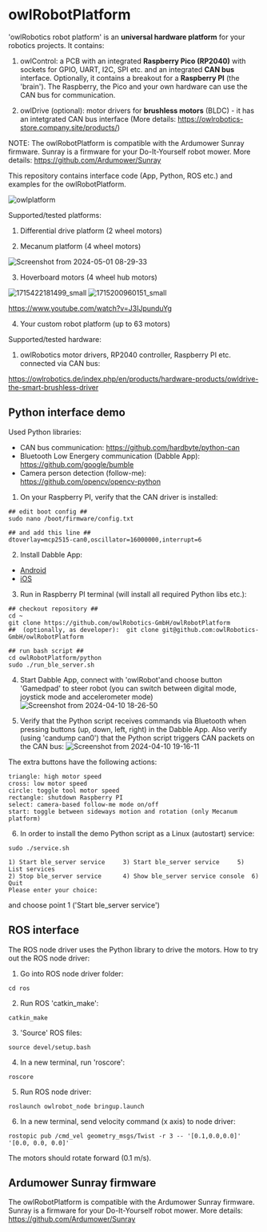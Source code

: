 # owlRobotPlatform
'owlRobotics robot platform' is an **universal hardware platform** for your robotics projects. It contains:

1. owlControl: a PCB with an integrated **Raspberry Pico (RP2040)** with sockets for GPIO, UART, I2C, SPI etc. and an integrated **CAN bus** interface. Optionally, it contains a breakout for a **Raspberry PI** (the 'brain'). The Raspberry, the Pico and your own hardware can use the CAN bus for communication.
   
2. owlDrive (optional): motor drivers for **brushless motors** (BLDC) - it has an intetgrated CAN bus interface (More details: https://owlrobotics-store.company.site/products/) 

NOTE: The owlRobotPlatform is compatible with the Ardumower Sunray firmware. Sunray is a firmware for your Do-It-Yourself robot mower. More details: https://github.com/Ardumower/Sunray


This repository contains  interface code (App, Python, ROS etc.) and examples for the owlRobotPlatform.  

![owlplatform](https://github.com/owlRobotics-GmbH/owlRobotPlatform/assets/11735886/f4a7ead1-3a4a-428f-946e-b021bfd83857)

Supported/tested platforms:

1. Differential drive platform (2 wheel motors)

2. Mecanum platform (4 wheel motors)

![Screenshot from 2024-05-01 08-29-33](https://github.com/owlRobotics-GmbH/owlRobotPlatform/assets/11735886/41efcbc9-595b-408d-b5af-a34705f70225)


3. Hoverboard motors (4 wheel hub motors)

![1715422181499_small](https://github.com/user-attachments/assets/17ac3450-d8f3-4c64-96bd-36eba9b7ffd6) ![1715200960151_small](https://github.com/user-attachments/assets/91df2c73-16d4-4bae-a640-aadbe2b062b7)

https://www.youtube.com/watch?v=J3IJpunduYg

4. Your custom robot platform (up to 63 motors)


Supported/tested hardware:
1. owlRobotics motor drivers, RP2040 controller, Raspberry PI etc. connected via CAN bus:
   
https://owlrobotics.de/index.php/en/products/hardware-products/owldrive-the-smart-brushless-driver



## Python interface demo

Used Python libraries:
* CAN bus communication: https://github.com/hardbyte/python-can
* Bluetooth Low Energery communication (Dabble App): https://github.com/google/bumble
* Camera person detection (follow-me): https://github.com/opencv/opencv-python


1. On your Raspberry PI, verify that the CAN driver is installed:
```
## edit boot config ##
sudo nano /boot/firmware/config.txt

## and add this line ##
dtoverlay=mcp2515-can0,oscillator=16000000,interrupt=6
```
   
2. Install Dabble App:  

* [Android](https://play.google.com/store/apps/details?id=io.dabbleapp)
* [iOS](https://apps.apple.com/ch/app/dabble-bluetooth-controller/id1472734455)

3. Run in Raspberry PI terminal (will install all required Python libs etc.):

```
## checkout repository ##
cd ~
git clone https://github.com/owlRobotics-GmbH/owlRobotPlatform
##  (optionally, as developer):  git clone git@github.com:owlRobotics-GmbH/owlRobotPlatform

## run bash script ##
cd owlRobotPlatform/python
sudo ./run_ble_server.sh
```

4. Start Dabble App, connect with 'owlRobot'and choose button 'Gamedpad' to steer robot (you can switch between digital mode, joystick mode and accelerometer mode)
![Screenshot from 2024-04-10 18-26-50](https://github.com/owlRobotics-GmbH/owlRobotPlatform/assets/11735886/3485eaab-0ced-49aa-adff-f4493f62f156)

5. Verify that the Python script receives commands via Bluetooth when pressing buttons (up, down, left, right) in the Dabble App. Also verify (using 'candump can0') that the Python script triggers CAN packets on the CAN bus:
![Screenshot from 2024-04-10 19-16-11](https://github.com/owlRobotics-GmbH/owlRobotPlatform/assets/11735886/6996b1b3-0524-40ae-a002-4195df0f0372)

The extra buttons have the following actions:
```
triangle: high motor speed
cross: low motor speed
circle: toggle tool motor speed
rectangle: shutdown Raspberry PI
select: camera-based follow-me mode on/off
start: toggle between sideways motion and rotation (only Mecanum platform)
```

6. In order to install the demo Python script as a Linux (autostart) service:

```
sudo ./service.sh

1) Start ble_server service	    3) Start ble_server service		5) List services
2) Stop ble_server service	    4) Show ble_server service console	6) Quit
Please enter your choice: 
```

and choose point 1   ('Start ble_server service')


## ROS interface

The ROS node driver uses the Python library to drive the motors. How to try out the ROS node driver:

1. Go into ROS node driver folder:

```
cd ros
```

2. Run ROS 'catkin_make':
```
catkin_make
```

3. 'Source' ROS files:
```
source devel/setup.bash
```
 
4. In a new terminal, run 'roscore':
```
roscore
```

5. Run ROS node driver:
```
roslaunch owlrobot_node bringup.launch
```

6. In a new terminal, send velocity command (x axis) to node driver:
```
rostopic pub /cmd_vel geometry_msgs/Twist -r 3 -- '[0.1,0.0,0.0]' '[0.0, 0.0, 0.0]'
```
The motors should rotate forward (0.1 m/s).


## Ardumower Sunray firmware
The owlRobotPlatform is compatible with the Ardumower Sunray firmware. Sunray is a firmware for your Do-It-Yourself robot mower. More details: https://github.com/Ardumower/Sunray





